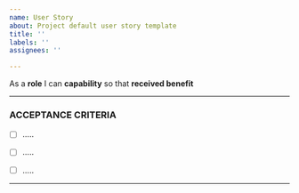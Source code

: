 ```yaml
---
name: User Story
about: Project default user story template
title: ''
labels: ''
assignees: ''

---
```


As a **role** I can **capability** so that **received benefit**
***

### ACCEPTANCE CRITERIA
- [ ] .....
- [ ] .....
- [ ] .....


***
